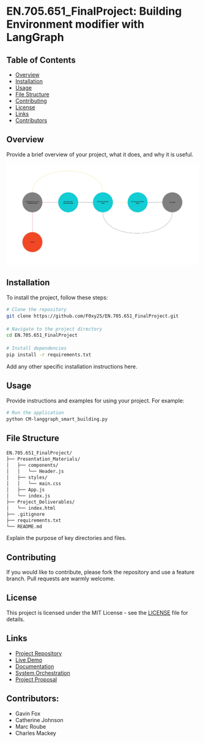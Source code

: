 # EN.705.651_FinalProject: Building Environment modifier with LangGraph


## Table of Contents
- [Overview](#overview)
- [Installation](#installation)
- [Usage](#usage)
- [File Structure](#file-structure)
- [Contributing](#contributing)
- [License](#license)
- [Links](#links)
- [Contributors](#contributors)

## Overview
Provide a brief overview of your project, what it does, and why it is useful.


![Alt text](/Presentation_Materials/FinalProjectArchitecture.jpg)

## Installation
To install the project, follow these steps:

```sh
# Clone the repository
git clone https://github.com/F0xy25/EN.705.651_FinalProject.git

# Navigate to the project directory
cd EN.705.651_FinalProject

# Install dependencies
pip install -r requirements.txt
```

Add any other specific installation instructions here.

## Usage
Provide instructions and examples for using your project. For example:

```sh
# Run the application
python CM-langgraph_smart_building.py
```

## File Structure
```plaintext
EN.705.651_FinalProject/
├── Presentation_Materials/
│   ├── components/
│   │   └── Header.js
│   ├── styles/
│   │   └── main.css
│   ├── App.js
│   └── index.js
├── Project_Deliverables/
│   └── index.html
├── .gitignore
├── requirements.txt
└── README.md
```

Explain the purpose of key directories and files.

## Contributing
If you would like to contribute, please fork the repository and use a feature branch. Pull requests are warmly welcome.

## License
This project is licensed under the MIT License - see the [LICENSE](LICENSE) file for details.

## Links
- [Project Repository](https://github.com/your-username/your-repo-name)
- [Live Demo](https://your-live-demo-link.com)
- [Documentation](https://your-documentation-link.com)
- [System Orchestration](https://docs.google.com/drawings/d/1itQ5FZCUh4hbS-R1wBChX8EU8FWujsHUNesk57L5UnE/edit)
- [Project Proposal](https://docs.google.com/document/d/10s2cT2RUXrkkUDlLlY-RqcHuX136EN6bAoMSd-D0xSQ/edit)

## Contributors:
- Gavin Fox
- Catherine Johnson
- Marc Roube
- Charles Mackey
